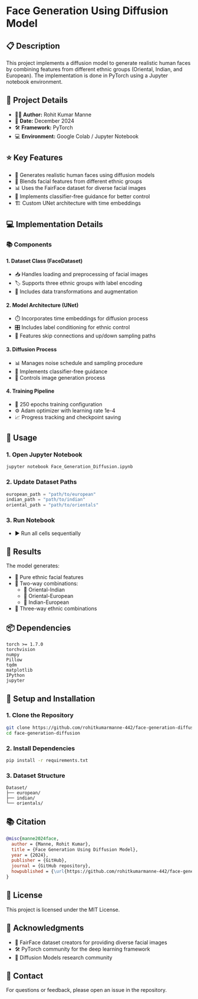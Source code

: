 # Face Generation Using Diffusion Model

## 📋 Description

This project implements a diffusion model to generate realistic human faces by combining features from different ethnic groups (Oriental, Indian, and European). The implementation is done in PyTorch using a Jupyter notebook environment.

## 👤 Project Details
* 👨‍💻 **Author:** Rohit Kumar Manne
* 📅 **Date:** December 2024
* 🛠️ **Framework:** PyTorch
* 💻 **Environment:** Google Colab / Jupyter Notebook

## ⭐ Key Features
* 🎨 Generates realistic human faces using diffusion models
* 🔄 Blends facial features from different ethnic groups
* 📊 Uses the FairFace dataset for diverse facial images
* 🎯 Implements classifier-free guidance for better control
* 🏗️ Custom UNet architecture with time embeddings

## 💻 Implementation Details

### 📚 Components

#### 1. Dataset Class (FaceDataset)
* 📥 Handles loading and preprocessing of facial images
* 🏷️ Supports three ethnic groups with label encoding
* 🔄 Includes data transformations and augmentation

#### 2. Model Architecture (UNet)
* ⏱️ Incorporates time embeddings for diffusion process
* 🎛️ Includes label conditioning for ethnic control
* 🔗 Features skip connections and up/down sampling paths

#### 3. Diffusion Process
* 📊 Manages noise schedule and sampling procedure
* 🎯 Implements classifier-free guidance
* 🎨 Controls image generation process

#### 4. Training Pipeline
* 🔄 250 epochs training configuration
* ⚙️ Adam optimizer with learning rate 1e-4
* 📈 Progress tracking and checkpoint saving

## 📝 Usage

### 1. Open Jupyter Notebook
```bash
jupyter notebook Face_Generation_Diffusion.ipynb
```

### 2. Update Dataset Paths
```python
european_path = "path/to/european"
indian_path = "path/to/indian"
oriental_path = "path/to/orientals"
```

### 3. Run Notebook
* ▶️ Run all cells sequentially

## 🎯 Results

The model generates:
* 👤 Pure ethnic facial features
* 🔄 Two-way combinations:
  * 🔹 Oriental-Indian
  * 🔹 Oriental-European
  * 🔹 Indian-European
* 🔀 Three-way ethnic combinations

## 📦 Dependencies
```
torch >= 1.7.0
torchvision
numpy
Pillow
tqdm
matplotlib
IPython
jupyter
```

## 🚀 Setup and Installation

### 1. Clone the Repository
```bash
git clone https://github.com/rohitkumarmanne-442/face-generation-diffusion.git
cd face-generation-diffusion
```

### 2. Install Dependencies
```bash
pip install -r requirements.txt
```

### 3. Dataset Structure
```
Dataset/
├── european/
├── indian/
└── orientals/
```

## 📚 Citation
```bibtex
@misc{manne2024face,
  author = {Manne, Rohit Kumar},
  title = {Face Generation Using Diffusion Model},
  year = {2024},
  publisher = {GitHub},
  journal = {GitHub repository},
  howpublished = {\url{https://github.com/rohitkumarmanne-442/face-generation-diffusion}}
}
```

## 📄 License
This project is licensed under the MIT License.

## 🙏 Acknowledgments
* 🏢 FairFace dataset creators for providing diverse facial images
* 🛠️ PyTorch community for the deep learning framework
* 🔬 Diffusion Models research community

## 📧 Contact
For questions or feedback, please open an issue in the repository.
